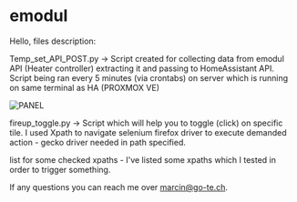 # emodul

Hello,
files description:

Temp_set_API_POST.py -> Script created for collecting data from emodul API (Heater controller) extracting it and passing to HomeAssistant API.
Script being ran every 5 minutes (via crontabs) on server which is running on same terminal as HA (PROXMOX VE)

![PANEL](http://url/to/img.png)

fireup_toggle.py -> Script which will help you to toggle (click) on specific tile. I used Xpath to navigate selenium firefox driver to execute demanded action - gecko driver needed in path specified.

list for some checked xpaths - I've listed some xpaths which I tested in order to trigger something.

If any questions you can reach me over marcin@go-te.ch.
